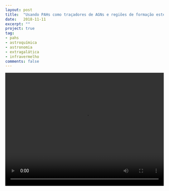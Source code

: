 ```yaml
---
layout: post
title:  "Usando PAHs como traçadores de AGNs e regiões de formação estelar em galáxias próximas"
date:   2018-11-11
excerpt: ""
project: true
tag:
- pahs
- astroquímica
- astronomia
- extragalática
- infravermelho
comments: false
---
```


<style>
video {
  width: 100%;
  max-height: 100%;
}
</style>

<center>
	<div class="embed">
	   <video autoplay="" controls="" preload width="640" height="360" loop="loop">
		   <source src="https://raw.githubusercontent.com/rayssags/rayssags.github.io/master/videos/filename.mp4" type="video/mp4" />
	   </video>
	</div>
</center>

